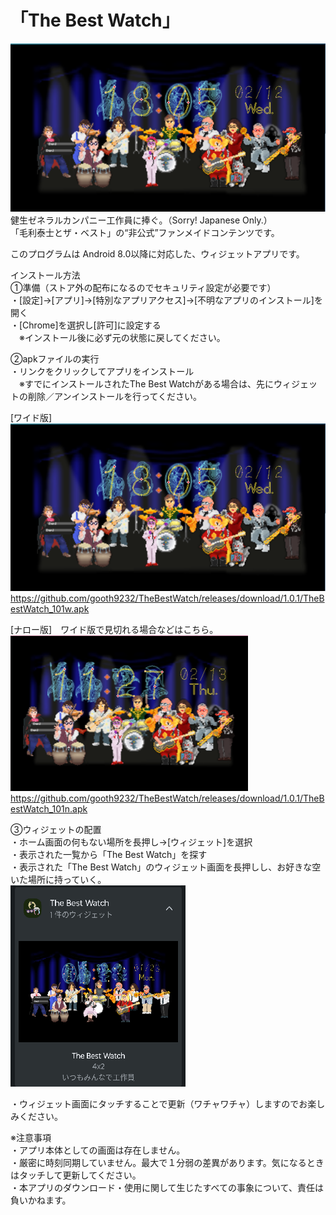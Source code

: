 # 「The Best Watch」
![WatchFace](https://github.com/gooth9232/TheBestWatch/blob/master/img/app_preview.png)  
健生ゼネラルカンパニー工作員に捧ぐ。（Sorry! Japanese Only.）  
「毛利泰士とザ・ベスト」の“非公式”ファンメイドコンテンツです。  
  
このプログラムは Android 8.0以降に対応した、ウィジェットアプリです。  
  
インストール方法  
①準備（ストア外の配布になるのでセキュリティ設定が必要です）  
・[設定]→[アプリ]→[特別なアプリアクセス]→[不明なアプリのインストール]を開く  
・[Chrome]を選択し[許可]に設定する  
　※インストール後に必ず元の状態に戻してください。  
  
②apkファイルの実行  
・リンクをクリックしてアプリをインストール  
　※すでにインストールされたThe Best Watchがある場合は、先にウィジェットの削除／アンインストールを行ってください。  

[ワイド版]  
![WatchFace](https://github.com/gooth9232/TheBestWatch/blob/master/img/app_preview.png)  
https://github.com/gooth9232/TheBestWatch/releases/download/1.0.1/TheBestWatch_101w.apk
  
[ナロー版]　ワイド版で見切れる場合などはこちら。
![WatchFace](https://github.com/gooth9232/TheBestWatch/blob/master/img/app_preview_nallow.png)  
https://github.com/gooth9232/TheBestWatch/releases/download/1.0.1/TheBestWatch_101n.apk
  
③ウィジェットの配置  
・ホーム画面の何もない場所を長押し→[ウィジェット]を選択  
・表示された一覧から「The Best Watch」を探す  
・表示された「The Best Watch」のウィジェット画面を長押しし、お好きな空いた場所に持っていく。  
![Wedget](https://github.com/gooth9232/TheBestWatch/blob/master/img/app_wedget.png)   
  
・ウィジェット画面にタッチすることで更新（ワチャワチャ）しますのでお楽しみください。  
  
  
※注意事項  
・アプリ本体としての画面は存在しません。  
・厳密に時刻同期していません。最大で１分弱の差異があります。気になるときはタッチして更新してください。  
・本アプリのダウンロード・使用に関して生じたすべての事象について、責任は負いかねます。